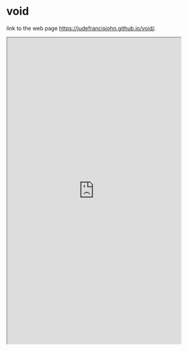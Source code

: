 # void
link to the web page  https://judefrancisjohn.github.io/void/.

<iframe src="https://public.tableau.com/views/ct_schooldistricts/Sheet1?:showVizHome=no&:embed=true" width="90%" height="800"></iframe>

